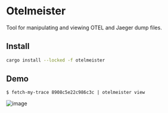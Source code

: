 # Otelmeister

Tool for manipulating and viewing OTEL and Jaeger dump files.


## Install

```bash
cargo install --locked -f otelmeister
```

## Demo

```console
$ fetch-my-trace 8908c5e22c986c3c | otelmeister view
```

![image](https://github.com/mkmik/otelmeister/assets/52673/f9206b6a-3796-4aa6-9f83-77c555120f66)



